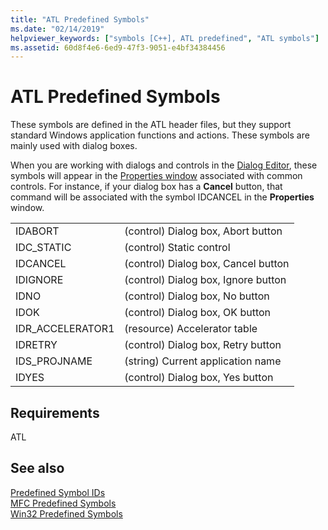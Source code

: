```yaml
---
title: "ATL Predefined Symbols"
ms.date: "02/14/2019"
helpviewer_keywords: ["symbols [C++], ATL predefined", "ATL symbols"]
ms.assetid: 60d8f4e6-6ed9-47f3-9051-e4bf34384456
---
```

# ATL Predefined Symbols

These symbols are defined in the ATL header files, but they support standard Windows application functions and actions. These symbols are mainly used with dialog boxes.

When you are working with dialogs and controls in the [Dialog Editor](../windows/dialog-editor.md), these symbols will appear in the [Properties window](/visualstudio/ide/reference/properties-window) associated with common controls. For instance, if your dialog box has a **Cancel** button, that command will be associated with the symbol IDCANCEL in the **Properties** window.

|||
|-|-|
|IDABORT|(control) Dialog box, Abort button|
|IDC_STATIC|(control) Static control|
|IDCANCEL|(control) Dialog box, Cancel button|
|IDIGNORE|(control) Dialog box, Ignore button|
|IDNO|(control) Dialog box, No button|
|IDOK|(control) Dialog box, OK button|
|IDR_ACCELERATOR1|(resource) Accelerator table|
|IDRETRY|(control) Dialog box, Retry button|
|IDS_PROJNAME|(string) Current application name|
|IDYES|(control) Dialog box, Yes button|

## Requirements

ATL

## See also

[Predefined Symbol IDs](../windows/predefined-symbol-ids.md)<br/>
[MFC Predefined Symbols](../windows/mfc-predefined-symbols.md)<br/>
[Win32 Predefined Symbols](../windows/win32-predefined-symbols.md)<br/>